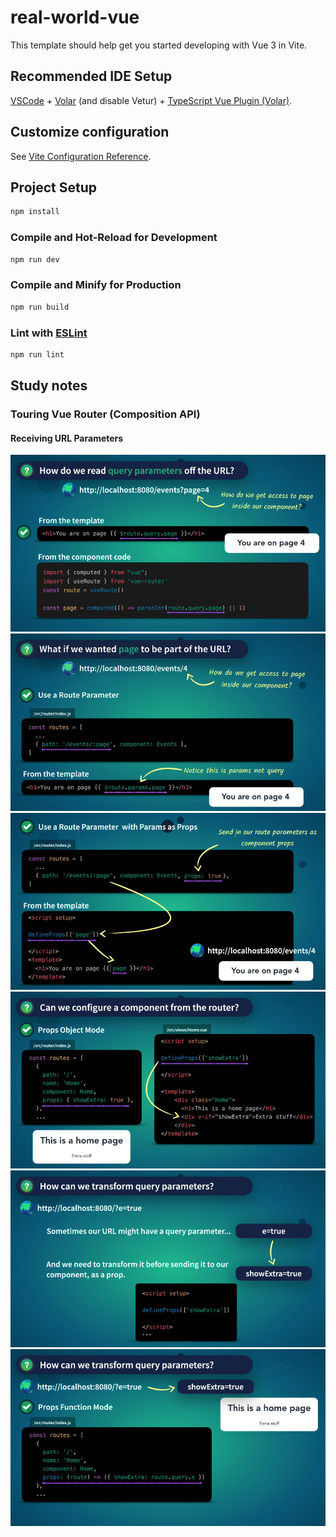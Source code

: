 # real-world-vue

This template should help get you started developing with Vue 3 in Vite.

## Recommended IDE Setup

[VSCode](https://code.visualstudio.com/) + [Volar](https://marketplace.visualstudio.com/items?itemName=Vue.volar) (and disable Vetur) + [TypeScript Vue Plugin (Volar)](https://marketplace.visualstudio.com/items?itemName=Vue.vscode-typescript-vue-plugin).

## Customize configuration

See [Vite Configuration Reference](https://vitejs.dev/config/).

## Project Setup

```sh
npm install
```

### Compile and Hot-Reload for Development

```sh
npm run dev
```

### Compile and Minify for Production

```sh
npm run build
```

### Lint with [ESLint](https://eslint.org/)

```sh
npm run lint
```
## Study notes

### Touring Vue Router (Composition API)

#### Receiving URL Parameters
![](https://github.com/nnnnadia/Fake-Ass-Vue-3/blob/main/images/receiving-url-params-1.png?raw=true)
![](https://github.com/nnnnadia/Fake-Ass-Vue-3/blob/main/images/receiving-url-params-2.png?raw=true)
![](https://github.com/nnnnadia/Fake-Ass-Vue-3/blob/main/images/receiving-url-params-3.png?raw=true)
![](https://github.com/nnnnadia/Fake-Ass-Vue-3/blob/main/images/receiving-url-params-7.png?raw=true)
![](https://github.com/nnnnadia/Fake-Ass-Vue-3/blob/main/images/receiving-url-params-5.png?raw=true)
![](https://github.com/nnnnadia/Fake-Ass-Vue-3/blob/main/images/receiving-url-params-6.png?raw=true)
